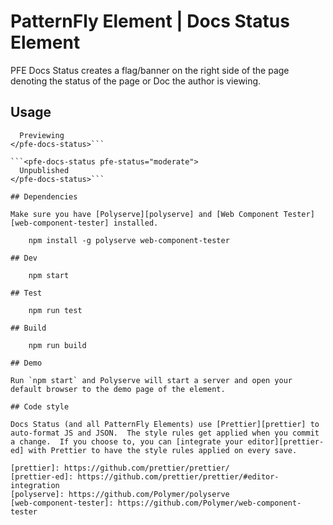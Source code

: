 # PatternFly Element | Docs Status Element

PFE Docs Status creates a flag/banner on the right side of the page denoting the status of the page or Doc the author is viewing.

## Usage

```<pfe-docs-status pfe-status="critical">
  Previewing
</pfe-docs-status>```

```<pfe-docs-status pfe-status="moderate">
  Unpublished
</pfe-docs-status>```

## Dependencies

Make sure you have [Polyserve][polyserve] and [Web Component Tester][web-component-tester] installed.

    npm install -g polyserve web-component-tester

## Dev

    npm start

## Test

    npm run test

## Build

    npm run build

## Demo

Run `npm start` and Polyserve will start a server and open your default browser to the demo page of the element.

## Code style

Docs Status (and all PatternFly Elements) use [Prettier][prettier] to auto-format JS and JSON.  The style rules get applied when you commit a change.  If you choose to, you can [integrate your editor][prettier-ed] with Prettier to have the style rules applied on every save.

[prettier]: https://github.com/prettier/prettier/
[prettier-ed]: https://github.com/prettier/prettier/#editor-integration
[polyserve]: https://github.com/Polymer/polyserve
[web-component-tester]: https://github.com/Polymer/web-component-tester
